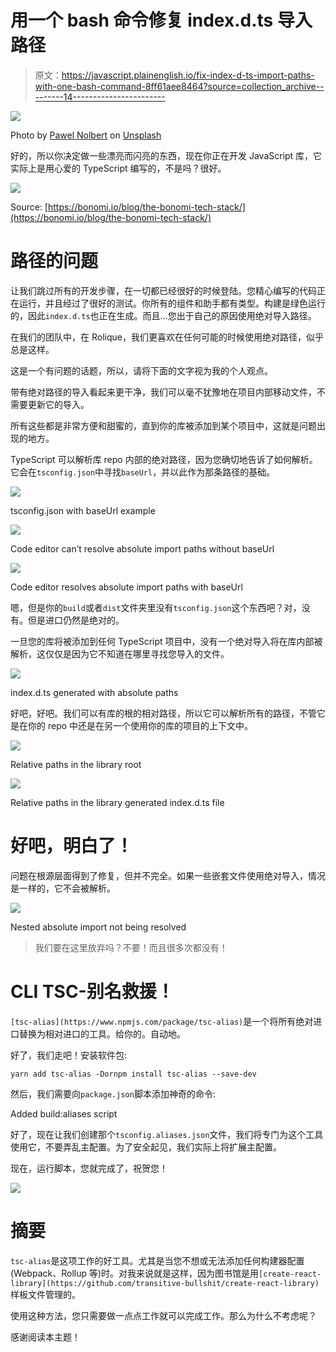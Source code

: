# 用一个 bash 命令修复 index.d.ts 导入路径

> 原文：<https://javascript.plainenglish.io/fix-index-d-ts-import-paths-with-one-bash-command-8ff61aee8464?source=collection_archive---------14----------------------->

![](img/03012ba32f83069b4635796083f69282.png)

Photo by [Pawel Nolbert](https://unsplash.com/@hellocolor?utm_source=medium&utm_medium=referral) on [Unsplash](https://unsplash.com?utm_source=medium&utm_medium=referral)

好的，所以你决定做一些漂亮而闪亮的东西，现在你正在开发 JavaScript 库，它实际上是用心爱的 TypeScript 编写的，不是吗？很好。

![](img/85e416779a3437e2285936a60c46048f.png)

Source: [https://bonomi.io/blog/the-bonomi-tech-stack/](https://bonomi.io/blog/the-bonomi-tech-stack/)

# 路径的问题

让我们跳过所有的开发步骤，在一切都已经很好的时候登陆。您精心编写的代码正在运行，并且经过了很好的测试。你所有的组件和助手都有类型。构建是绿色运行的，因此`index.d.ts`也正在生成。而且…您出于自己的原因使用绝对导入路径。

在我们的团队中，在 Rolique，我们更喜欢在任何可能的时候使用绝对路径，似乎总是这样。

这是一个有问题的话题，所以，请将下面的文字视为我的个人观点。

带有绝对路径的导入看起来更干净，我们可以毫不犹豫地在项目内部移动文件，不需要更新它的导入。

所有这些都是非常方便和甜蜜的，直到你的库被添加到某个项目中，这就是问题出现的地方。

TypeScript 可以解析库 repo 内部的绝对路径，因为您确切地告诉了如何解析。它会在`tsconfig.json`中寻找`baseUrl`，并以此作为那条路径的基础。

![](img/183b091a09f1408580eee173a34e1381.png)

tsconfig.json with baseUrl example

![](img/b32a2141216c368e392009487fc461a7.png)

Code editor can’t resolve absolute import paths without baseUrl

![](img/4ee4728f83700e4864f96922b2f80433.png)

Code editor resolves absolute import paths with baseUrl

嗯，但是你的`build`或者`dist`文件夹里没有`tsconfig.json`这个东西吧？对，没有。但是进口仍然是绝对的。

一旦您的库将被添加到任何 TypeScript 项目中，没有一个绝对导入将在库内部被解析，这仅仅是因为它不知道在哪里寻找您导入的文件。

![](img/78f9c37bfe18a2b00b4ebcdb762219c3.png)

index.d.ts generated with absolute paths

好吧，好吧。我们可以有库的根的相对路径，所以它可以解析所有的路径，不管它是在你的 repo 中还是在另一个使用你的库的项目的上下文中。

![](img/c600ba54fb8ff8ef9835eeca7c9e2ee9.png)

Relative paths in the library root

![](img/fc21695a5ac729ea08ac00fcafa3e2c8.png)

Relative paths in the library generated index.d.ts file

# 好吧，明白了！

问题在根源层面得到了修复，但并不完全。如果一些嵌套文件使用绝对导入，情况是一样的，它不会被解析。

![](img/e0852aab3b0b903147926a0f10fe9d3a.png)

Nested absolute import not being resolved

> 我们要在这里放弃吗？不要！而且很多次都没有！

# CLI TSC-别名救援！

`[tsc-alias](https://www.npmjs.com/package/tsc-alias)`是一个将所有绝对进口替换为相对进口的工具。给你的。自动地。

好了，我们走吧！安装软件包:

```
yarn add tsc-alias -Dornpm install tsc-alias --save-dev
```

然后，我们需要向`package.json`脚本添加神奇的命令:

Added build:aliases script

好了，现在让我们创建那个`tsconfig.aliases.json`文件，我们将专门为这个工具使用它，不要弄乱主配置。为了安全起见，我们实际上将扩展主配置。

现在，运行脚本，您就完成了，祝贺您！

![](img/af3cd7ebd7d6cadaefd412aea97e63b4.png)

# 摘要

`tsc-alias`是这项工作的好工具。尤其是当您不想或无法添加任何构建器配置(Webpack、Rollup 等)时。对我来说就是这样，因为图书馆是用`[create-react-library](https://github.com/transitive-bullshit/create-react-library)`样板文件管理的。

使用这种方法，您只需要做一点点工作就可以完成工作。那么为什么不考虑呢？

感谢阅读本主题！
